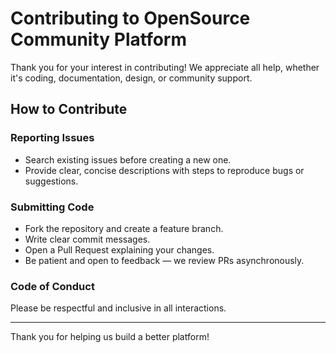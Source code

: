 # Contributing to OpenSource Community Platform

Thank you for your interest in contributing! We appreciate all help, whether it's coding, documentation, design, or community support.

## How to Contribute

### Reporting Issues
- Search existing issues before creating a new one.  
- Provide clear, concise descriptions with steps to reproduce bugs or suggestions.

### Submitting Code
- Fork the repository and create a feature branch.  
- Write clear commit messages.  
- Open a Pull Request explaining your changes.  
- Be patient and open to feedback — we review PRs asynchronously.

### Code of Conduct
Please be respectful and inclusive in all interactions.

---

Thank you for helping us build a better platform!

